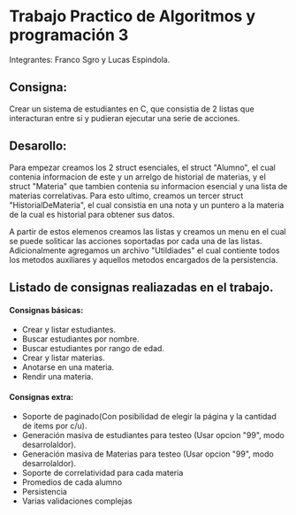 # Trabajo Practico de Algoritmos y programación 3
Integrantes: Franco Sgro y Lucas Espindola.

## Consigna:

Crear un sistema de estudiantes en C, que consistia de 2 listas que interacturan entre si y pudieran ejecutar una serie de acciones.

## Desarollo:

Para empezar creamos los 2 struct esenciales, el struct "Alumno", el cual contenia informacion de este y un arrelgo de historial de materias, y el struct "Materia" que tambien contenia su informacion esencial y una lista de materias correlativas. Para esto ultimo, creamos un tercer struct "HistorialDeMateria", el cual consistia en una nota y un puntero a la materia de la cual es historial para obtener sus datos. 

A partir de estos elemenos creamos las listas y creamos un menu en el cual se puede soliticar las acciones soportadas por cada una de las listas. Adicionalmente agregamos un archivo "Utildiades" el cual contiente todos los metodos auxiliares y aquellos metodos encargados de la persistencia.

## Listado de consignas realiazadas en el trabajo.

#### Consignas básicas:
* Crear y listar estudiantes.
* Buscar estudiantes por nombre.
* Buscar estudiantes por rango de edad.
* Crear y listar materias.
* Anotarse en una materia.
* Rendir una materia.

#### Consignas extra:
* Soporte de paginado(Con posibilidad de elegir la página y la cantidad de items por c/u).
* Generación masiva de estudiantes para testeo (Usar opcion "99", modo desarrolaldor).
* Generación masiva de Materias para testeo (Usar opcion "99", modo desarrolaldor).
* Soporte de correlatividad para cada materia
* Promedios de cada alumno
* Persistencia
* Varias validaciones complejas
